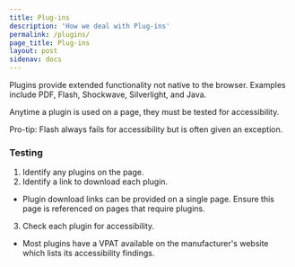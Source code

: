 ```yaml
---
title: Plug-ins
description: 'How we deal with Plug-ins'
permalink: /plugins/
page_title: Plug-ins
layout: post
sidenav: docs
---
```

Plugins provide extended functionality not native to the browser. Examples include PDF, Flash, Shockwave, Silverlight, and Java.

Anytime a plugin is used on a page, they must be tested for accessibility.

Pro-tip: Flash always fails for accessibility but is often given an exception.

### Testing

1. Identify any plugins on the page.
2. Identify a link to download each plugin.
 * Plugin download links can be provided on a single page. Ensure this page is referenced on pages that require plugins.
3. Check each plugin for accessibility.
  * Most plugins have a VPAT available on the manufacturer's website which lists its accessibility findings.
